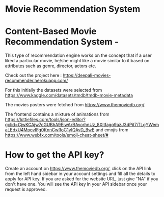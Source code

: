 # Movie Recommendation System
# Content-Based Movie Recommendation System -
This type of recommendation engine works on the concept that if a user liked a particular movie, he/she might like a movie similar to it based on attributes such as genre, director, actors etc.

Check out the project here : https://deepali-movies-recommender.herokuapp.com/ 

For this initially the datasets were selected from https://www.kaggle.com/datasets/tmdb/tmdb-movie-metadata

The movies posters were fetched from https://www.themoviedb.org/

The frontend contains a mixture of animations from https://lottiefiles.com/tools/json-editor?gclid=CjwKCAjw7cGUBhA9EiwArBAvorhnUz_8Xltfagq9azJ3dPit7iTLgYWemaLEdxU4MpovIFg0KnnCwRoC1yIQAvD_BwE and emojis from https://www.webfx.com/tools/emoji-cheat-sheet/#

# How to get the API key?
Create an account on https://www.themoviedb.org/, click on the API link from the left hand sidebar in your account settings and fill all the details to apply for API key. If you are asked for the website URL, just give "NA" if you don't have one. You will see the API key in your API sidebar once your request is approved.
